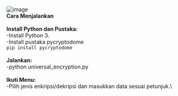 ![image](https://github.com/user-attachments/assets/3542e29d-befa-468e-a629-31ae1ecec090)
\
**Cara Menjalankan**\
\
**Install Python dan Pustaka:**\
-Install Python 3.\
-Install pustaka pycryptodome\
``pip install pycryptodome``\
\
**Jalankan:**\
-python universal_encryption.py\
\
**Ikuti Menu:**\
-Pilih jenis enkripsi/dekripsi dan masukkan data sesuai petunjuk.\
